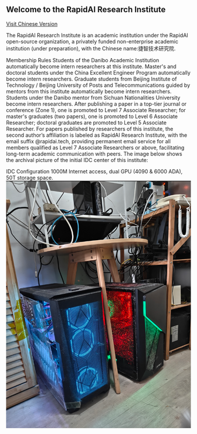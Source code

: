 
## Welcome to the RapidAI Research Institute  

[Visit Chinese Version](index.md)


The RapidAI Research Institute is an academic institution under the RapidAI open-source organization, a privately funded non-enterprise academic institution (under preparation), with the Chinese name:捷智技术研究院.

Membership Rules
Students of the Danibo Academic Institution automatically become intern researchers at this institute.
Master's and doctoral students under the China Excellent Engineer Program automatically become intern researchers.
Graduate students from Beijing Institute of Technology / Beijing University of Posts and Telecommunications guided by mentors from this institute automatically become intern researchers.
Students under the Danibo mentor from Sichuan Nationalities University become intern researchers.
After publishing a paper in a top-tier journal or conference (Zone 1), one is promoted to Level 7 Associate Researcher; for master's graduates (two papers), one is promoted to Level 6 Associate Researcher; doctoral graduates are promoted to Level 5 Associate Researcher.
For papers published by researchers of this institute, the second author’s affiliation is labeled as RapidAI Research Institute, with the email suffix @rapidai.tech, providing permanent email service for all members qualified as Level 7 Associate Researchers or above, facilitating long-term academic communication with peers.
The image below shows the archival picture of the initial IDC center of this institute:

IDC Configuration
1000M Internet access, dual GPU (4090 & 6000 ADA), 50T storage space.
![image](images/IDC-V1.png)
